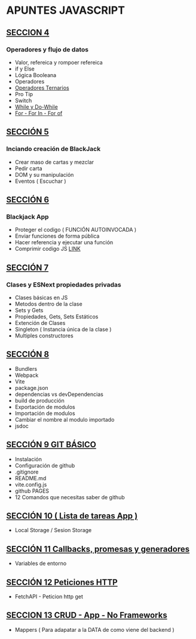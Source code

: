 # APUNTES JAVASCRIPT

## [ SECCION 4 ]( ./seccion4 ) 
### Operadores y flujo de datos
* Valor, refereica y rompoer refereica
* if y Else
* Lógica Booleana
* Operadores
* [Operadores Ternarios](seccion4/operador-ternario.js)
* Pro Tip
* Switch
* [While y Do-While](./seccion4/while.js)
* [For - For In - For of](./seccion4/ciclos.js)

## [ SECCIÓN 5]( ./seccion5/ )
### Inciando creación de BlackJack
* Crear maso de cartas y mezclar
* Pedir carta
* DOM y su manipulación
* Eventos ( Escuchar )


## [ SECCIÓN 6 ]( ./seccion6/ )
### Blackjack App 
* Proteger el codigo ( FUNCIÓN AUTOINVOCADA )
* Enviar funciones de forma pública
* Hacer referencia y ejecutar una función
* Comprimir codigo JS [ LINK ]( https://www.toptal.com/developers/javascript-minifier )

## [ SECCIÓN 7 ]( ./seccion7/ )
### Clases y ESNext propiedades privadas
* Clases básicas en JS
* Metodos dentro de la clase
* Sets y Gets
* Propiedades, Gets, Sets Estáticos
* Extención de Clases
* Singleton ( Instancia única de la clase )
* Multiples constructores

## [ SECCIÓN 8 ]( ./seccion8/ )
* Bundlers
* Webpack
* Vite
* package.json
* dependencias vs devDependencias
* build de producción
* Exportación de modulos
* Importación de modulos
* Cambiar el nombre al modulo importado
* jsdoc 

## [ SECCIÓN 9 GIT BÁSICO ]( ./seccion9/ )
* Instalación
* Configuración de github
* .gitignore
* README.md
* vite.config.js
* github PAGES
* 12 Comandos que necesitas saber de github

## [ SECCIÓN 10 ( Lista de tareas App ) ]( ./seccion10/ )
* Local Storage / Sesion Storage

## [ SECCIÓN 11 Callbacks, promesas y generadores ]( ./seccion11/ )
* Variables de entorno

## [ SECCIÓN 12 Peticiones HTTP ]( ./seccion12/ )
* FetchAPI - Peticion http get

## [ SECCION 13 CRUD - App - No Frameworks ]( ./seccion13/ )
* Mappers ( Para adapatar a la DATA de como viene del backend )